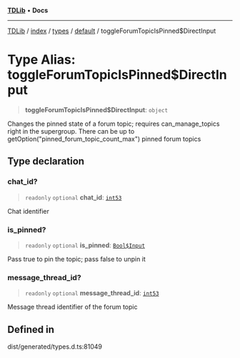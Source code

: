 [**TDLib**](../../../../../../README.md) • **Docs**

***

[TDLib](../../../../../../modules.md) / [index](../../../../../README.md) / [types](../../../README.md) / [default](../README.md) / toggleForumTopicIsPinned$DirectInput

# Type Alias: toggleForumTopicIsPinned$DirectInput

> **toggleForumTopicIsPinned$DirectInput**: `object`

Changes the pinned state of a forum topic; requires can_manage_topics right in the supergroup. There can be up to getOption("pinned_forum_topic_count_max") pinned forum topics

## Type declaration

### chat\_id?

> `readonly` `optional` **chat\_id**: [`int53`](int53-1.md)

Chat identifier

### is\_pinned?

> `readonly` `optional` **is\_pinned**: [`Bool$Input`](Bool$Input.md)

Pass true to pin the topic; pass false to unpin it

### message\_thread\_id?

> `readonly` `optional` **message\_thread\_id**: [`int53`](int53-1.md)

Message thread identifier of the forum topic

## Defined in

dist/generated/types.d.ts:81049
